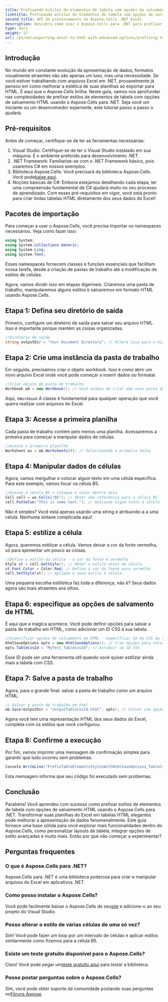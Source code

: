 ```yaml
---
title: Prefixando estilos de elementos de tabela com opções de salvamento em HTML
linktitle: Prefixando estilos de elementos de tabela com opções de salvamento em HTML
second_title: API de processamento do Aspose.Cells .NET Excel
description: Descubra como usar o Aspose.Cells para .NET para prefixar estilos de tabela em HTML, aprimorando suas exportações do Excel com exemplos passo a passo.
type: docs
weight: 17
url: /pt/net/exporting-excel-to-html-with-advanced-options/prefixing-table-elements-styles/
---
```

## Introdução
No mundo em constante evolução da apresentação de dados, formatos visualmente atraentes não são apenas um luxo, mas uma necessidade. Se você estiver trabalhando com arquivos Excel em .NET, provavelmente já pensou em como melhorar a estética de suas planilhas ao exportar para HTML. É aqui que o Aspose.Cells brilha. Neste guia, vamos nos aprofundar nas complexidades de prefixar estilos de elementos de tabela com opções de salvamento HTML usando o Aspose.Cells para .NET. Seja você um iniciante ou um desenvolvedor experiente, este tutorial passo a passo o ajudará.
## Pré-requisitos
Antes de começar, certifique-se de ter as ferramentas necessárias:
1. Visual Studio: Certifique-se de ter o Visual Studio instalado em sua máquina. É o ambiente preferido para desenvolvimento .NET.
2. .NET Framework: Familiarize-se com o .NET Framework básico, pois usaremos C# em nossos exemplos.
3.  Biblioteca Aspose.Cells: Você precisará da biblioteca Aspose.Cells. Você pode[baixe aqui](https://releases.aspose.com/cells/net/).
4. Noções básicas de C#: Embora estejamos detalhando cada etapa, ter uma compreensão fundamental de C# ajudará muito no seu processo de aprendizado.
Com esses pré-requisitos em vigor, você está pronto para criar lindas tabelas HTML diretamente dos seus dados do Excel!
## Pacotes de importação
Para começar a usar o Aspose.Cells, você precisa importar os namespaces necessários. Veja como fazer isso:
```csharp
using System;
using System.Collections.Generic;
using System.Linq;
using System.Text;
```
Esses namespaces fornecem classes e funções essenciais que facilitam nossa tarefa, desde a criação de pastas de trabalho até a modificação de estilos de células.

Agora, vamos dividir isso em etapas digeríveis. Criaremos uma pasta de trabalho, manipularemos alguns estilos e salvaremos em formato HTML usando Aspose.Cells.
## Etapa 1: Defina seu diretório de saída
Primeiro, configure um diretório de saída para salvar seu arquivo HTML. Isso é importante porque mantém as coisas organizadas.
```csharp
//Diretório de saída
string outputDir = "Your Document Directory"; // Altere isso para o diretório de saída desejado
```
## Etapa 2: Crie uma instância da pasta de trabalho
Em seguida, precisamos criar o objeto workbook. Isso é como abrir um novo arquivo Excel onde você pode começar a inserir dados ou formatar.
```csharp
//Criar objeto de pasta de trabalho
Workbook wb = new Workbook(); // Você acabou de criar uma nova pasta de trabalho na memória
```
 Aqui, o`Workbook` A classe é fundamental para qualquer operação que você queira realizar com arquivos do Excel. 
## Etapa 3: Acesse a primeira planilha
Cada pasta de trabalho contém pelo menos uma planilha. Acessaremos a primeira para começar a manipular dados de células.
```csharp
//Acesse a primeira planilha
Worksheet ws = wb.Worksheets[0]; // Selecionando a primeira folha
```
## Etapa 4: Manipular dados de células
Agora, vamos mergulhar e colocar algum texto em uma célula específica. Para este exemplo, vamos focar na célula B5.
```csharp
//Acesse a célula B5 e coloque o valor dentro dela
Cell cell = ws.Cells["B5"]; // Obter uma referência para a célula B5
cell.PutValue("This is some text."); // Adicione algum texto à célula
```
Não é simples? Você está apenas usando uma string e atribuindo-a a uma célula. Nenhuma sintaxe complicada aqui!
## Etapa 5: estilize a célula
Agora, queremos estilizar a célula. Vamos deixar a cor da fonte vermelha, só para apimentar um pouco as coisas.
```csharp
//Defina o estilo da célula - a cor da fonte é vermelha
Style st = cell.GetStyle(); // Obter o estilo atual da célula
st.Font.Color = Color.Red; // Defina a cor da fonte para vermelho
cell.SetStyle(st); // Aplique o novo estilo à célula
```
Uma pequena escolha estilística faz toda a diferença, não é? Seus dados agora são mais atraentes aos olhos.
## Etapa 6: especifique as opções de salvamento de HTML
É aqui que a mágica acontece. Você pode definir opções para salvar a pasta de trabalho em HTML, como adicionar um ID CSS à sua tabela.
```csharp
//Especificar opções de salvamento em HTML - especificar ID do CSS da tabela
HtmlSaveOptions opts = new HtmlSaveOptions(); // Crie opções para salvar nosso HTML
opts.TableCssId = "MyTest_TableCssId"; // Atribuir um ID CSS
```
Esse ID pode ser uma ferramenta útil quando você quiser estilizar ainda mais a tabela com CSS.
## Etapa 7: Salve a pasta de trabalho
Agora, para o grande final: salvar a pasta de trabalho como um arquivo HTML. 
```csharp
// Salvar a pasta de trabalho em html
wb.Save(outputDir + "outputTableCssId.html", opts); // Salvar com opções aplicadas
```
Agora você tem uma representação HTML dos seus dados do Excel, completa com os estilos que você configurou.
## Etapa 8: Confirme a execução
Por fim, vamos imprimir uma mensagem de confirmação simples para garantir que tudo ocorreu sem problemas.
```csharp
Console.WriteLine("PrefixTableElementsStylesWithHtmlSaveOptions_TableCssIdProperty executed successfully.");
```
Esta mensagem informa que seu código foi executado sem problemas.
## Conclusão
Parabéns! Você aprendeu com sucesso como prefixar estilos de elementos de tabela com opções de salvamento HTML usando o Aspose.Cells para .NET. Transformar suas planilhas do Excel em tabelas HTML elegantes pode melhorar a apresentação de dados fenomenalmente. Este guia fornece uma base sólida para você explorar mais funcionalidades dentro do Aspose.Cells, como personalizar layouts de tabela, integrar opções de estilo avançadas e muito mais. Então por que não começar a experimentar?
## Perguntas frequentes
### O que é Aspose.Cells para .NET?  
Aspose.Cells para .NET é uma biblioteca poderosa para criar e manipular arquivos do Excel em aplicativos .NET.
### Como posso instalar o Aspose.Cells?  
 Você pode facilmente baixar o Aspose.Cells de seu[site](https://releases.aspose.com/cells/net/) e adicione-o ao seu projeto do Visual Studio.
### Posso alterar o estilo de várias células de uma só vez?  
Sim! Você pode fazer um loop por um intervalo de células e aplicar estilos similarmente como fizemos para a célula B5.
### Existe um teste gratuito disponível para o Aspose.Cells?  
 Claro! Você pode pegar um[teste gratuito aqui](https://releases.aspose.com/) para testar a biblioteca.
### Posso postar perguntas sobre o Aspose.Cells?  
Sim, você pode obter suporte da comunidade postando suas perguntas no[Fóruns Aspose](https://forum.aspose.com/c/cells/9).
